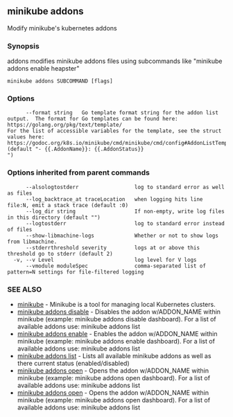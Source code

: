 ## minikube addons

Modify minikube's kubernetes addons

### Synopsis


addons modifies minikube addons files using subcommands like "minikube addons enable heapster"

```
minikube addons SUBCOMMAND [flags]
```

### Options

```
      --format string   Go template format string for the addon list output.  The format for Go templates can be found here: https://golang.org/pkg/text/template/
For the list of accessible variables for the template, see the struct values here: https://godoc.org/k8s.io/minikube/cmd/minikube/cmd/config#AddonListTemplate (default "- {{.AddonName}}: {{.AddonStatus}}
")
```

### Options inherited from parent commands

```
      --alsologtostderr                  log to standard error as well as files
      --log_backtrace_at traceLocation   when logging hits line file:N, emit a stack trace (default :0)
      --log_dir string                   If non-empty, write log files in this directory (default "")
      --logtostderr                      log to standard error instead of files
      --show-libmachine-logs             Whether or not to show logs from libmachine.
      --stderrthreshold severity         logs at or above this threshold go to stderr (default 2)
  -v, --v Level                          log level for V logs
      --vmodule moduleSpec               comma-separated list of pattern=N settings for file-filtered logging
```

### SEE ALSO
* [minikube](minikube.md)	 - Minikube is a tool for managing local Kubernetes clusters.
* [minikube addons disable](minikube_addons_disable.md)	 - Disables the addon w/ADDON_NAME within minikube (example: minikube addons disable dashboard). For a list of available addons use: minikube addons list 
* [minikube addons enable](minikube_addons_enable.md)	 - Enables the addon w/ADDON_NAME within minikube (example: minikube addons enable dashboard). For a list of available addons use: minikube addons list 
* [minikube addons list](minikube_addons_list.md)	 - Lists all available minikube addons as well as there current status (enabled/disabled)
* [minikube addons open](minikube_addons_open.md)	 - Opens the addon w/ADDON_NAME within minikube (example: minikube addons open dashboard). For a list of available addons use: minikube addons list 
* [minikube addons open](minikube_addons_open.md)	 - Opens the addon w/ADDON_NAME within minikube (example: minikube addons open dashboard). For a list of available addons use: minikube addons list 

